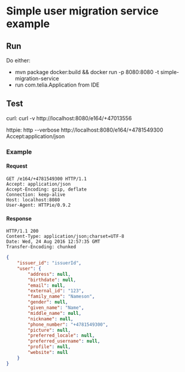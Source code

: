 # Simple user migration service example

## Run
Do either:
* mvn package docker:build && docker run -p 8080:8080 -t simple-migration-service 
* run com.telia.Application from IDE

## Test
curl: curl -v http://localhost:8080/e164/+47013556

httpie: http --verbose http://localhost:8080/e164/+4781549300 Accept:application/json
  
### Example
#### Request
```
GET /e164/+4781549300 HTTP/1.1
Accept: application/json
Accept-Encoding: gzip, deflate
Connection: keep-alive
Host: localhost:8080
User-Agent: HTTPie/0.9.2
```

#### Response
```
HTTP/1.1 200 
Content-Type: application/json;charset=UTF-8
Date: Wed, 24 Aug 2016 12:57:35 GMT
Transfer-Encoding: chunked
```
```json
{
    "issuer_id": "issuerId", 
    "user": {
        "address": null, 
        "birthdate": null, 
        "email": null, 
        "external_id": "123", 
        "family_name": "Nameson", 
        "gender": null, 
        "given_name": "Name", 
        "middle_name": null, 
        "nickname": null, 
        "phone_number": "+4781549300", 
        "picture": null, 
        "preferred_locale": null, 
        "preferred_username": null, 
        "profile": null, 
        "website": null
    }
}
```